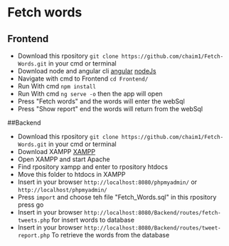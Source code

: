 # Fetch words

## Frontend

* Download this rpository `git clone https://github.com/chaim1/Fetch-Words.git` in your cmd or terminal
* Download node and angular cli [angular](https://cli.angular.io/) [nodeJs](https://nodejs.org/en/download/)
* Navigate with cmd to Frontend `cd Frontend/`
* Run With cmd `npm install`
* Run With cmd `ng serve -o` then the app will open
* Press "Fetch words" and the words will enter the webSql
* Press "Show report" end the words will return from the webSql

##Backend

* Download this rpository `git clone https://github.com/chaim1/Fetch-Words.git` in your cmd or terminal
* Download XAMPP [XAMPP](https://www.apachefriends.org/index.html) 
* Open XAMPP and start Apache 
* Find rpository xampp and enter to rpository htdocs
* Move this folder to htdocs in XAMPP
* Insert in your browser `http://localhost:8080/phpmyadmin/` or `http://localhost/phpmyadmin/`
* Press `import` and choose teh file "Fetch_Words.sql" in this rpository press go
* Insert in your browser `http://localhost:8080/Backend/routes/fetch-tweets.php` for insert words to database
* Insert in your browser `http://localhost:8080/Backend/routes/tweet-report.php` To retrieve the words from the database
